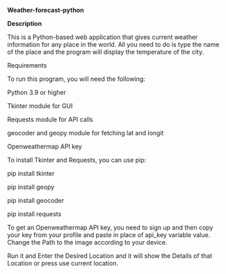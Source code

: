 **Weather-forecast-python**

**Description**

This is a Python-based web application that gives current weather information for any place in the world.
All you need to do is type the name of the place and the program will display the temperature of the city.

Requirements

To run this program, you will need the following:

Python 3.9 or higher

Tkinter module for GUI

Requests module for API calls

geocoder and geopy module for fetching lat and longit

Openweathermap API key

To install Tkinter and Requests, you can use pip:

pip install tkinter

pip install geopy

pip install geocoder

pip install requests 

To get an Openweathermap API key, you need to sign up and then copy your key from your profile and paste in place of api_key variable value.
Change the Path to the image according to your device.

Run it and Enter the Desired Location and it will show the Details of that Location or press use current location.
